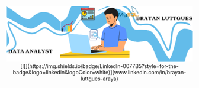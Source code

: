 <div id="header" align="center">
  <img decoding="async" src="Banner Brayan.png" width="800"/>
  [![](https://img.shields.io/badge/LinkedIn-0077B5?style=for-the-badge&logo=linkedin&logoColor=white)](www.linkedin.com/in/brayan-luttgues-araya)
</div>



